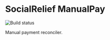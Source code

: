 # SocialRelief ManualPay

![Build status](https://github.com/alphamanuscript/social-relief-manualpay/workflows/Build/badge.svg)

Manual payment reconciler.


